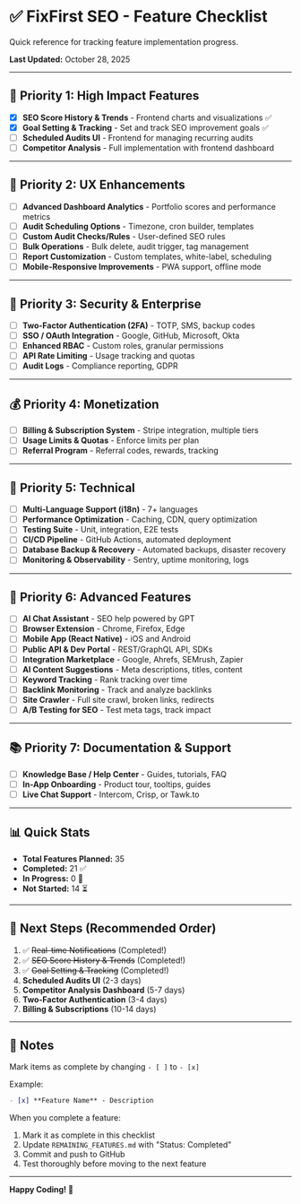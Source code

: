 # ✅ FixFirst SEO - Feature Checklist

Quick reference for tracking feature implementation progress.

**Last Updated:** October 28, 2025

---

## 🎯 **Priority 1: High Impact Features**

- [x] **SEO Score History & Trends** - Frontend charts and visualizations ✅
- [x] **Goal Setting & Tracking** - Set and track SEO improvement goals ✅
- [ ] **Scheduled Audits UI** - Frontend for managing recurring audits
- [ ] **Competitor Analysis** - Full implementation with frontend dashboard

---

## 🎨 **Priority 2: UX Enhancements**

- [ ] **Advanced Dashboard Analytics** - Portfolio scores and performance metrics
- [ ] **Audit Scheduling Options** - Timezone, cron builder, templates
- [ ] **Custom Audit Checks/Rules** - User-defined SEO rules
- [ ] **Bulk Operations** - Bulk delete, audit trigger, tag management
- [ ] **Report Customization** - Custom templates, white-label, scheduling
- [ ] **Mobile-Responsive Improvements** - PWA support, offline mode

---

## 🔐 **Priority 3: Security & Enterprise**

- [ ] **Two-Factor Authentication (2FA)** - TOTP, SMS, backup codes
- [ ] **SSO / OAuth Integration** - Google, GitHub, Microsoft, Okta
- [ ] **Enhanced RBAC** - Custom roles, granular permissions
- [ ] **API Rate Limiting** - Usage tracking and quotas
- [ ] **Audit Logs** - Compliance reporting, GDPR

---

## 💰 **Priority 4: Monetization**

- [ ] **Billing & Subscription System** - Stripe integration, multiple tiers
- [ ] **Usage Limits & Quotas** - Enforce limits per plan
- [ ] **Referral Program** - Referral codes, rewards, tracking

---

## 🔧 **Priority 5: Technical**

- [ ] **Multi-Language Support (i18n)** - 7+ languages
- [ ] **Performance Optimization** - Caching, CDN, query optimization
- [ ] **Testing Suite** - Unit, integration, E2E tests
- [ ] **CI/CD Pipeline** - GitHub Actions, automated deployment
- [ ] **Database Backup & Recovery** - Automated backups, disaster recovery
- [ ] **Monitoring & Observability** - Sentry, uptime monitoring, logs

---

## 🌟 **Priority 6: Advanced Features**

- [ ] **AI Chat Assistant** - SEO help powered by GPT
- [ ] **Browser Extension** - Chrome, Firefox, Edge
- [ ] **Mobile App (React Native)** - iOS and Android
- [ ] **Public API & Dev Portal** - REST/GraphQL API, SDKs
- [ ] **Integration Marketplace** - Google, Ahrefs, SEMrush, Zapier
- [ ] **AI Content Suggestions** - Meta descriptions, titles, content
- [ ] **Keyword Tracking** - Rank tracking over time
- [ ] **Backlink Monitoring** - Track and analyze backlinks
- [ ] **Site Crawler** - Full site crawl, broken links, redirects
- [ ] **A/B Testing for SEO** - Test meta tags, track impact

---

## 📚 **Priority 7: Documentation & Support**

- [ ] **Knowledge Base / Help Center** - Guides, tutorials, FAQ
- [ ] **In-App Onboarding** - Product tour, tooltips, guides
- [ ] **Live Chat Support** - Intercom, Crisp, or Tawk.to

---

## 📊 **Quick Stats**

- **Total Features Planned:** 35
- **Completed:** 21 ✅
- **In Progress:** 0 🔄
- **Not Started:** 14 ⏳

---

## 🚀 **Next Steps (Recommended Order)**

1. ✅ ~~Real-time Notifications~~ (Completed!)
2. ✅ ~~SEO Score History & Trends~~ (Completed!)
3. ✅ ~~Goal Setting & Tracking~~ (Completed!)
4. **Scheduled Audits UI** (2-3 days)
5. **Competitor Analysis Dashboard** (5-7 days)
6. **Two-Factor Authentication** (3-4 days)
7. **Billing & Subscriptions** (10-14 days)

---

## 📝 **Notes**

Mark items as complete by changing `- [ ]` to `- [x]`

Example:
```markdown
- [x] **Feature Name** - Description
```

When you complete a feature:
1. Mark it as complete in this checklist
2. Update `REMAINING_FEATURES.md` with "Status: Completed"
3. Commit and push to GitHub
4. Test thoroughly before moving to the next feature

---

**Happy Coding! 🎉**

